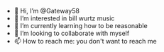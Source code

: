 - 👋 Hi, I’m @Gateway58
- 👀 I’m interested in bill wurtz music 
- 🌱 I’m currently learning how to be reasonable 
- 💞️ I’m looking to collaborate with myself
- 📫 How to reach me: you don't want to reach me

<!---
Gateway58/Gateway58 is a ✨ special ✨ repository because its `README.md` (this file) appears on your GitHub profile.
You can click the Preview link to take a look at your changes.
--->
